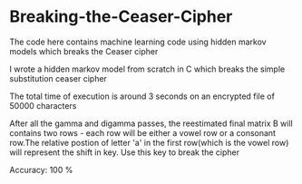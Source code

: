 # Breaking-the-Ceaser-Cipher
The code here contains machine learning code using hidden markov models which breaks the Ceaser cipher

I wrote a hidden markov model from scratch in C which breaks the simple substitution ceaser cipher

The total time of execution is around 3 seconds on an encrypted file of 50000 characters

After all the gamma and digamma passes, the reestimated final matrix B will contains two rows - each row will be either a vowel row or a consonant row.The relative postion of letter 'a' in the first row(which is the vowel row) will represent the shift in key. Use this key to break the cipher 

Accuracy: 100 %

